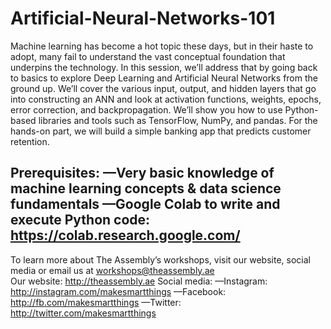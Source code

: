 # Artificial-Neural-Networks-101
Machine learning has become a hot topic these days, but in their haste to adopt, many fail to understand the vast conceptual foundation that underpins the technology.  In this session, we’ll address that by going back to basics to explore Deep Learning and Artificial Neural Networks from the ground up. We’ll cover the various input, output, and hidden layers that go into constructing an ANN and look at activation functions, weights, epochs, error correction, and backpropagation. We’ll show you how to use Python-based libraries and tools such as TensorFlow, NumPy, and pandas. For the hands-on part, we will build a simple banking app that predicts customer retention.

Prerequisites: —Very basic knowledge of machine learning concepts &amp; data science fundamentals —Google Colab to write and execute Python code: https://colab.research.google.com/ 
----------------------------------------- 
To learn more about The Assembly’s workshops, visit our website, social media or email us at workshops@theassembly.ae  
Our website: http://theassembly.ae 
Social media:
  —Instagram: http://instagram.com/makesmartthings 
  —Facebook: http://fb.com/makesmartthings 
  —Twitter: http://twitter.com/makesmartthings
